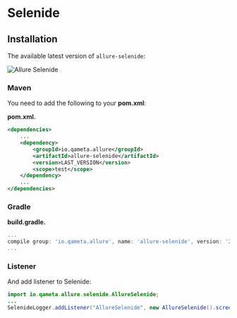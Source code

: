 # Selenide

## Installation

The available latest version of `allure-selenide`:

![Allure Selenide](https://img.shields.io/maven-central/v/io.qameta.allure/allure-selenide.svg)

### Maven

You need to add the following to your **pom.xml**:

**pom.xml.**

```xml
<dependencies>
    ...
    <dependency>
        <groupId>io.qameta.allure</groupId>
        <artifactId>allure-selenide</artifactId>
        <version>LAST_VERSION</version>
        <scope>test</scope>
    </dependency>
    ...
</dependencies>
```

### Gradle

**build.gradle.**

```groovy
...
compile group: 'io.qameta.allure', name: 'allure-selenide', version: '2.0-BETA22'
...
```

### Listener

And add listener to Selenide:

```java
import io.qameta.allure.selenide.AllureSelenide;
...
SelenideLogger.addListener("AllureSelenide", new AllureSelenide().screenshots(true).savePageSource(false));
```
